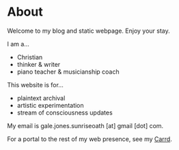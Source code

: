 # About

Welcome to my blog and static webpage. Enjoy your stay.

I am a…
- Christian
- thinker & writer
- piano teacher & musicianship coach

This website is for…
- plaintext archival
- artistic experimentation
- stream of consciousness updates

My email is gale.jones.sunriseoath [at] gmail [dot] com.

For a portal to the rest of my web presence, see my [Carrd](https://sunriseoath.carrd.co).

